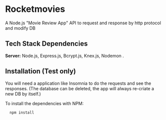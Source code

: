 # Rocketmovies

A Node.js "Movie Review App" API  to request and response by http protocol and modify DB

## Tech Stack Dependencies

**Server:** Node.js, Express.js, Bcrypt.js, Knex.js, Nodemon .
## Installation (Test only)

You will need a application like Insomnia to do the requests and see the responses. (The database can be deleted, the app will always re-criate a new DB by itself.)

To install the dependencies with NPM:

```bash
  npm install
```
